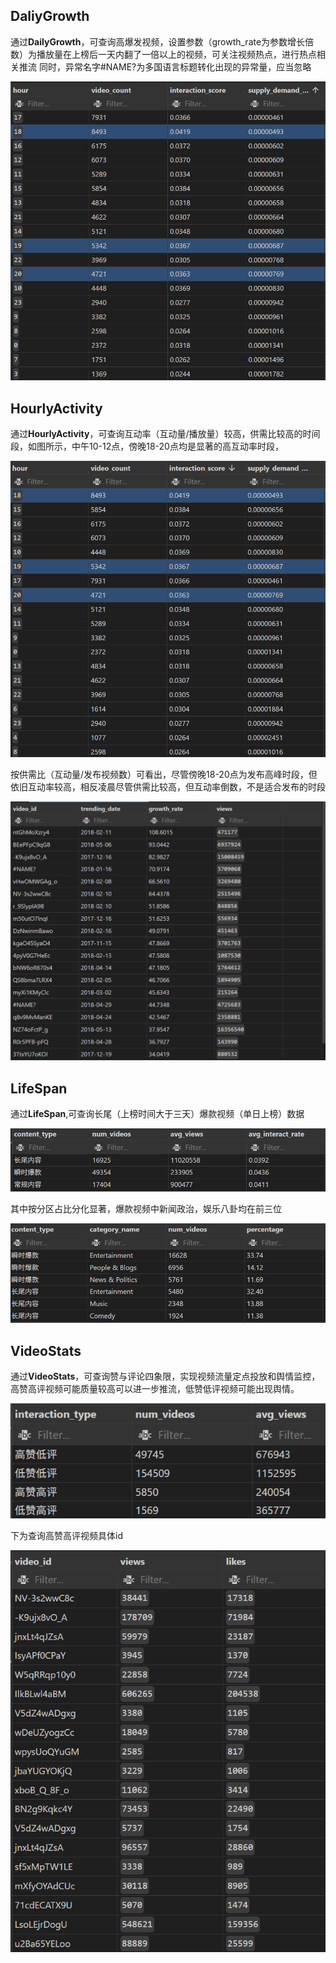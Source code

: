 ## DaliyGrowth
通过**DailyGrowth**，可查询高爆发视频，设置参数（growth_rate为参数增长倍数）为播放量在上榜后一天内翻了一倍以上的视频，可关注视频热点，进行热点相关推流
同时，异常名字#NAME?为多国语言标题转化出现的异常量，应当忽略

![alt text](Figures/DG.png)

## HourlyActivity
通过**HourlyActivity**，可查询互动率（互动量/播放量）较高，供需比较高的时间段，如图所示，中午10-12点，傍晚18-20点均是显著的高互动率时段，

![alt text](Figures/HA1.png)

按供需比（互动量/发布视频数）可看出，尽管傍晚18-20点为发布高峰时段，但依旧互动率较高，相反凌晨尽管供需比较高，但互动率倒数，不是适合发布的时段

![alt text](Figures/HA2.png)

## LifeSpan
通过**LifeSpan**,可查询长尾（上榜时间大于三天）爆款视频（单日上榜）数据

![alt text](Figures/LS1.png)

其中按分区占比分化显著，爆款视频中新闻政治，娱乐八卦均在前三位

![alt text](Figures/LS2.png)

## VideoStats
通过**VideoStats**，可查询赞与评论四象限，实现视频流量定点投放和舆情监控，高赞高评视频可能质量较高可以进一步推流，低赞低评视频可能出现舆情。

![alt text](Figures/VS1.png)

下为查询高赞高评视频具体id

![alt text](Figures/VS2.png)
